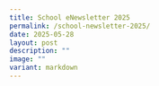 ```yaml
---
title: School eNewsletter 2025
permalink: /school-newsletter-2025/
date: 2025-05-28
layout: post
description: ""
image: ""
variant: markdown
---
```

